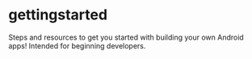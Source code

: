 # gettingstarted
Steps and resources to get you started with building your own Android apps! Intended for beginning developers.
